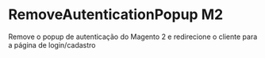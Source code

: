 # RemoveAutenticationPopup M2
Remove o popup de autenticação do Magento 2 e redirecione o cliente para a página de login/cadastro
